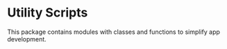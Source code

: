 <h1>Utility Scripts</h1>

<div>
<p>This package contains modules with classes and functions to simplify app development.</p>
</div>
